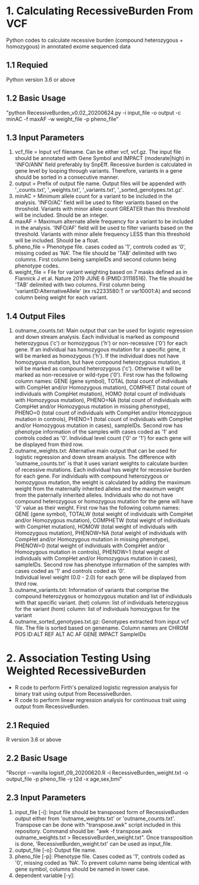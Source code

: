 # 1. Calculating RecessiveBurden From VCF
Python codes to calculate recessive burden (compound heterozygous + homozygous) in annotated exome sequenced data

## 1.1 Requied
Python version 3.6 or above

## 1.2 Basic Usage
"python RecessiveBurden_v0.02_20200624.py -i input_file -o output -c minAC -f maxAF -w weight_file -p pheno_file"

## 1.3 Input Parameters
1) vcf_file = Input vcf filename. Can be either vcf, vcf.gz.
          The input file should be annotated with Gene Symbol and IMPACT (moderate|high) in 'INFO/ANN' field preferably by SnpEff.
          Recessive burden is calculated in gene level by looping through variants. 
          Therefore, variants in a gene should be sorted in a consecutive manner.
2) output = Prefix of output file name.
          Output files will be appended with '_counts.txt', '_weights.txt', '_variants.txt', '_sorted_genotypes.txt.gz'.
3) minAC  = Minimum allele count for a variant to be included in the analysis.
          'INFO/AC' field will be used to filter variants based on the throshold.
          Variants with minor allele count GREATER than this threshold will be included.
          Should be an integer.
4) maxAF  = Maximum alternate allele frequency for a variant to be included in the analysis.
          'INFO/AF' field will be used to filter variants based on the threshold.
          Variants with minor allele frequency LESS than this threshold will be included.
          Should be a float.
5) pheno_file = Phenotype file. cases coded as '1', controls coded as '0', missing coded as 'NA'.
          The file should be 'TAB' delimited with two columns. 
          First column being sampleIDs and second column being phenotype codes.
6) weight_file = File for variant weighting based on 7 masks defined as in Flannick J et al. Nature 2019 JUNE 6 (PMID:31118516).
          The file should be 'TAB' delimited with two columns. 
          First column being 'variantID:AlternativeAllele' (ex rs2233580:T or var10001:A) and second column being weight for each variant.
          
## 1.4 Output Files
1) outname_counts.txt: 
        Main output that can be used for logistic regression and down stream analysis.
        Each individual is marked as compound heterozygous ('c') or homozygous ('h') or non-recessive ('0') for each gene.
        If an individual has homozygous mutation for a specific gene, it will be marked as homozygous ('h'). 
        If the individual does not have homozygous mutation, but have compound heterozygous mutation, it will be marked as compound heterozygous ('c').
        Otherwise it will be marked as non-recessive or wild-type ('0').
        First row has the following column names:
        GENE (gene symbol),
        TOTAL (total count of individuals with CompHet and/or Homozygous mutation),
        COMPHET (total count of individuals with CompHet mutation), HOMO (total count of individuals with Homozygous mutation),
        PHENO=NA (total count of individuals with CompHet and/or Homozygous mutation in missing phenotype),
        PHENO=0 (total count of individuals with CompHet and/or Homozygous mutation in controls),
        PHENO=1 (total count of individuals with CompHet and/or Homozygous mutation in cases),
        sampleIDs. 
        Second row has phenotype information of the samples with cases coded as '1' and controls coded as '0'.
        Individual level count ('0' or '1') for each gene will be displayed from third row.
2) outname_weights.txt: 
        Alternative main output that can be used for logistic regression and down stream analysis.
        The difference with 'outname_counts.txt' is that it uses variant weights to calculate burden of recessive mutations.
        Each individual has weight for recessive burden for each gene.
        For individuals with compound heterozygous or homozygous mutation, the weight is calculated by 
        adding the maximum weight from the maternally inherited alleles and the maximum weight from the paternally inherited alleles.
        Individuals who do not have compound heterozygous or homozygous mutation for the gene will have '0' value as their weight.
        First row has the following column names:
        GENE (gene symbol),
        TOTALW (total weight of individuals with CompHet and/or Homozygous mutation),
        COMPHETW (total weight of individuals with CompHet mutation), HOMOW (total weight of individuals with Homozygous mutation),
        PHENOW=NA (total weight of individuals with CompHet and/or Homozygous mutation in missing phenotype),
        PHENOW=0 (total weight of individuals with CompHet and/or Homozygous mutation in controls),
        PHENOW=1 (total weight of individuals with CompHet and/or Homozygous mutation in cases),
        sampleIDs. 
        Second row has phenotype information of the samples with cases coded as '1' and controls coded as '0'.  
        Individual level weight (0.0 - 2.0) for each gene will be displayed from third row.
3) outname_variants.txt: 
        Information of variants that comprise the compound heterozygous or homozygous mutation 
        and list of individuals with that specific variant.
        (het) column: list of individuals heterozygous for the variant
        (hom) column: list of individuals homozygous for the variant
4) outname_sorted_genotypes.txt.gz: 
        Genotypes extracted from input vcf file. The file is sorted based on genename.
        Column names are CHROM POS ID:ALT REF ALT AC AF GENE IMPACT SampleIDs

# 2. Association Testing Using Weighted RecessiveBurden
- R code to perform Firth's penalized logistic regression analysis for binary trait using output from RecessiveBurden.
- R code to perform linear regression analysis for continuous trait using output from RecessiveBurden.

## 2.1 Requied
R version 3.6 or above

## 2.2 Basic Usage
"Rscript --vanilla logistf_09_20200620.R -i RecessiveBurden_weight.txt -o output_file -p pheno_file -y t2d -x age,sex,bmi"

## 2.3 Input Parameters
1) input_file [-i]:
          Input file should be transposed form of RecessiveBurden output either from 'outname_weights.txt' or 'outname_counts.txt'.
          Transpose can be done with "transpose.awk" script included in this repository.
          Command should be: "awk -f transpose.awk outname_weights.txt > RecessiveBurden_weight.txt".
          Once transposition is done, 'RecessiveBurden_weight.txt' can be used as input_file.
2) output_file [-o]:
          Output file name.
3) pheno_file [-p]:
          Phenotype file. 
          Cases coded as '1', controls coded as '0', missing coded as 'NA'.
          To prevent column name being identical with gene symbol, columns should be named in lower case.
4) dependent variable [-y]:

